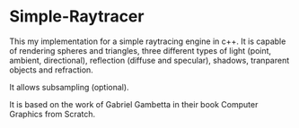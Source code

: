 # Simple-Raytracer
This my implementation for a simple raytracing engine in c++. It is capable of rendering spheres and triangles, three different types of light (point, ambient, directional), reflection (diffuse and specular), shadows, tranparent objects and refraction.

It allows subsampling (optional).

It is based on the work of Gabriel Gambetta in their book Computer Graphics from Scratch.
